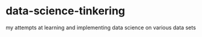 # data-science-tinkering
my attempts at learning and implementing data science on various data sets
